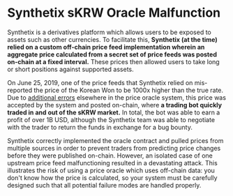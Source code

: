 # Synthetix sKRW Oracle Malfunction

Synthetix is a derivatives platform which allows users to be exposed to assets such as other currencies. To facilitate this, **Synthetix \(at the time\) relied on a custom off-chain price feed implementation wherein an aggregate price calculated from a secret set of price feeds was posted on-chain at a fixed interval.** These prices then allowed users to take long or short positions against supported assets.

On June 25, 2019, one of the price feeds that Synthetix relied on mis-reported the price of the Korean Won to be 1000x higher than the true rate. Due to [additional errors](https://blog.synthetix.io/response-to-oracle-incident/) elsewhere in the price oracle system, this price was accepted by the system and posted on-chain, where **a trading bot quickly traded in and out of the sKRW market.** In total, the bot was able to earn a profit of over 1B USD, although the Synthetix team was able to negotiate with the trader to return the funds in exchange for a bug bounty.

Synthetix correctly implemented the oracle contract and pulled prices from multiple sources in order to prevent traders from predicting price changes before they were published on-chain. However, an isolated case of one upstream price feed malfunctioning resulted in a devastating attack. This illustrates the risk of using a price oracle which uses off-chain data: you don't know how the price is calculated, so your system must be carefully designed such that all potential failure modes are handled properly.

